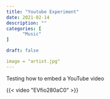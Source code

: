 ```yaml
---
title: "Youtube Experiment"
date: 2021-02-14
description: ""
categories: [
      "Music"
]

draft: false

image = "artist.jpg"
---
```

Testing how to embed a YouTube video


{{< video "EVfio280aC0" >}}


